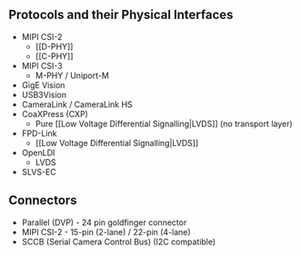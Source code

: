 ## Protocols and their Physical Interfaces
- MIPI CSI-2
	- [[D-PHY]]
	- [[C-PHY]]
- MIPI CSI-3
	- M-PHY / Uniport-M
- GigE Vision
- USB3Vision
- CameraLink / CameraLink HS
- CoaXPress (CXP)
	- Pure [[Low Voltage Differential Signalling|LVDS]] (no transport layer)
- FPD-Link
	- [[Low Voltage Differential Signalling|LVDS]]
- OpenLDI
	- LVDS
- SLVS-EC

## Connectors

- Parallel (DVP) - 24 pin goldfinger connector
- MIPI CSI-2 - 15-pin (2-lane) / 22-pin (4-lane)
- SCCB (Serial Camera Control Bus) (I2C compatible)